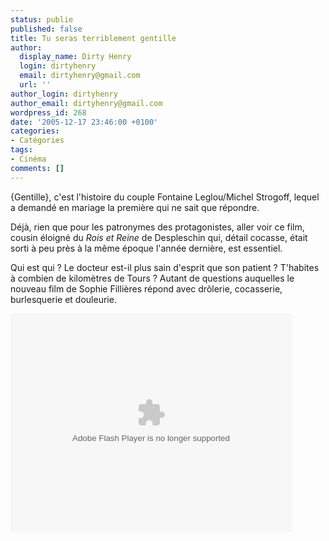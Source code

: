 ```yaml
---
status: publie
published: false
title: Tu seras terriblement gentille
author:
  display_name: Dirty Henry
  login: dirtyhenry
  email: dirtyhenry@gmail.com
  url: ''
author_login: dirtyhenry
author_email: dirtyhenry@gmail.com
wordpress_id: 268
date: '2005-12-17 23:46:00 +0100'
categories:
- Catégories
tags:
- Cinéma
comments: []
---
```

{Gentille}, c'est l'histoire du couple Fontaine Leglou/Michel Strogoff, lequel a demandé en mariage la première qui ne sait que répondre. 

Déjà, rien que pour les patronymes des protagonistes, aller voir ce film, cousin éloigné du *Rois et Reine* de Despleschin qui, détail cocasse, était sorti à peu près à la même époque l'année dernière, est essentiel. 

Qui est qui ? Le docteur est-il plus sain d'esprit que son patient ? T'habites à combien de kilomètres de Tours ? Autant de questions auquelles le nouveau film de Sophie Fillières répond avec drôlerie, cocasserie, burlesquerie et douleurie.

<div id="allocine_blog" style="width:450px; height:350px"><object height="350px" width="100%"><param name="movie" value="http://www.allocine.fr/blogvision/18404800"></param><param name="allowFullScreen" value="true"></param><param name="allowScriptAccess" value="always"></param><embed src="http://www.allocine.fr/blogvision/18404800" type="application/x-shockwave-flash" width="100%" height="100%" allowFullScreen="true" allowScriptAccess="always"></embed></object></div>
